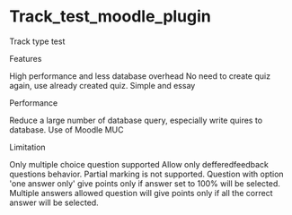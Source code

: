 # Track_test_moodle_plugin
Track type test

Features

High performance and less database overhead
No need to create quiz again, use already created quiz.
Simple and essay

Performance

Reduce a large number of database query, especially write quires to database.
Use of Moodle MUC

Limitation

Only multiple choice question supported
Allow only defferedfeedback questions behavior.
Partial marking is not supported.
Question with option 'one answer only' give points only if answer set to 100% will be selected.
Multiple answers allowed question will give points only if all the correct answer will be selected.
